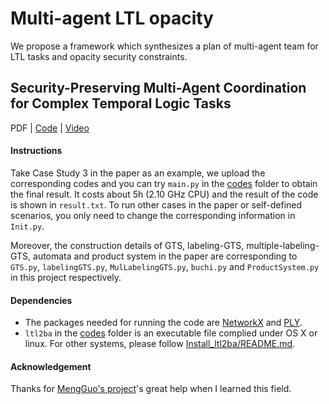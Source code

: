 # Multi-agent LTL opacity

We propose a framework which synthesizes a plan of multi-agent team for LTL tasks and opacity security constraints.

## Security-Preserving Multi-Agent Coordination for Complex Temporal Logic Tasks

PDF | [Code](https://github.com/Xinyi-Yu/Multiagent-LTL-Opacity/tree/main/codes) | [Video](https://vimeo.com/585767183)

#### Instructions
Take Case Study 3 in the paper as an example, we upload the corresponding codes and you can try `main.py` in the [codes](https://github.com/Xinyi-Yu/Multiagent-LTL-Opacity/tree/main/codes) folder to obtain the final result.
It costs about 5h (2.10 GHz CPU) and the result of the code is shown in `result.txt`.
To run other cases in the paper or self-defined scenarios, you only need to change the corresponding information in `Init.py`.

Moreover, the construction details of GTS, labeling-GTS, multiple-labeling-GTS, automata and product system in the paper are corresponding to `GTS.py`, `labelingGTS.py`, `MulLabelingGTS.py`, `buchi.py` and `ProductSystem.py` in this project respectively.


#### Dependencies
- The packages needed for running the code are [NetworkX](https://networkx.org/) and [PLY](http://www.dabeaz.com/ply/).
- `ltl2ba` in the [codes](https://github.com/Xinyi-Yu/Multiagent-LTL-Opacity/tree/main/codes) folder is an executable file complied under OS X or linux. For other systems, please follow [Install_ltl2ba/README.md](https://github.com/Xinyi-Yu/Multiagent-LTL-Opacity/blob/main/Install_ltl2ba/README.txt).

#### Acknowledgement
Thanks for [MengGuo's project](https://github.com/MengGuo/P_MAS_TG)'s great help when I learned this field.
